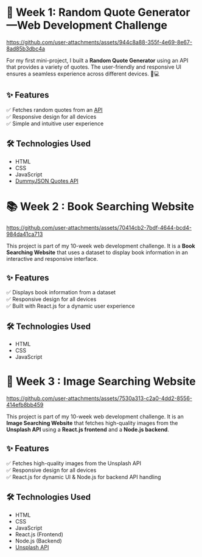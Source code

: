 # 🌟 Week 1: Random Quote Generator—Web Development Challenge 

https://github.com/user-attachments/assets/944c8a88-355f-4e69-8e67-8ad85b3dbc4a

For my first mini-project, I built a **Random Quote Generator** using an API that provides a variety of quotes. The user-friendly and responsive UI ensures a seamless experience across different devices. 📱💻  

## ✨ Features  
✅ Fetches random quotes from an [API](https://dummyjson.com/quotes)  
✅ Responsive design for all devices  
✅ Simple and intuitive user experience  

## 🛠️ Technologies Used  
- HTML  
- CSS  
- JavaScript  
- [DummyJSON Quotes API](https://dummyjson.com/quotes)  

 # 📚 Week 2 : Book Searching Website  

https://github.com/user-attachments/assets/70414cb2-7bdf-4644-bcd4-984da41ca713

This project is part of my 10-week web development challenge. It is a **Book Searching Website** that uses a dataset to display book information in an interactive and responsive interface.  

## ✨ Features  
✅ Displays book information from a dataset  
✅ Responsive design for all devices  
✅ Built with React.js for a dynamic user experience  

## 🛠️ Technologies Used  
- HTML  
- CSS  
- JavaScript

# 📸 Week 3 : Image Searching Website  

https://github.com/user-attachments/assets/7530a313-c2a0-4dd2-8556-414efb8bb459

This project is part of my 10-week web development challenge. It is an **Image Searching Website** that fetches high-quality images from the **Unsplash API** using a **React.js frontend** and a **Node.js backend**.  

## ✨ Features  
✅ Fetches high-quality images from the Unsplash API  
✅ Responsive design for all devices  
✅ React.js for dynamic UI & Node.js for backend API handling  

## 🛠️ Technologies Used  
- HTML  
- CSS  
- JavaScript  
- React.js (Frontend)  
- Node.js (Backend)  
- [Unsplash API](https://unsplash.com/developers)  



